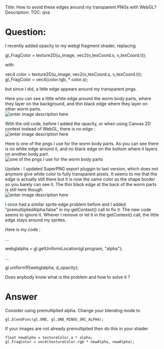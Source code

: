 Title: How to avoid these edges around my transparent PNGs with WebGL?
Description:
TOC: qna

# Question:

I recently added opacity to my webgl fragment shader, replacing  

 gl_FragColor = texture2D(u_image, vec2(v_texCoord.s, v_texCoord.t));

with

 vec4 color = texture2D(u_image, vec2(v_texCoord.s, v_texCoord.t));
 gl_FragColor = vec4(color.rgb,  * color.a);

but since I did, a little edge appears around my transparent pngs.

Here you can see a little white edge around the worm body parts, where they layer on the background, and thin black edge where they layer on other worm parts.  
![enter image description here][1]  

With the old code, before I added the opacity, or when using Canvas 2D context instead of WebGL, there is no edge :  
![enter image description here][2]  

Here is one of the pngs I use for the worm body parts. As you can see there is no white edge around it, and no black edge on the bottom where it layers on another body part.  
![one of the pngs I use for the worm body parts][4]

Update : I updated SuperPNG export pluggin to last version, which does not anymore give white color to fully transparent pixels. It seems to me that the edge is actually still there but it is now the same color as the shape border so you barely can see it. The thin black edge at the back of the worm parts is still here though.  
![enter image description here][3]

I once had a similar sprite edge problem before and I added "premultipliedAlpha:false" in my getContext() call to fix it. The new code seems to ignore it. Whever I remove or let it in the getContext() call, the little edge stays around my sprites.

Here is my code :

 <script id="2d-fragment-shader" type="x-shader/x-fragment">
  precision mediump float;

  uniform sampler2D u_image;
  varying vec2 v_texCoord;
  uniform float alpha;

  void main()
  {
   vec4 color = texture2D(u_image, vec2(v_texCoord.s, v_texCoord.t));
   gl_FragColor = vec4(color.rgb, alpha * color.a);
  }
 </script>

 ...

 webglalpha = gl.getUniformLocation(gl.program, "alpha");

 ...

 gl.uniform1f(webglalpha, d_opacity);


Does anybody know what is the problem and how to solve it ?


  [1]: http://i.stack.imgur.com/kKLOM.jpg
  [2]: http://i.stack.imgur.com/6Awvo.jpg
  [3]: http://i.stack.imgur.com/CWbj7.jpg
  [4]: http://i.stack.imgur.com/sQVHz.png

# Answer

Consider using premultiplied alpha. Change your blending mode to

    gl.blendFunc(gl.ONE, gl.ONE_MINUS_SRC_ALPHA);

If your images are not already premultiplied then do this in your shader

    float newAlpha = textureColor.a * alpha;
    gl_FragColor = vec4(textureColor.rgb * newAlpha, newAlpha);



